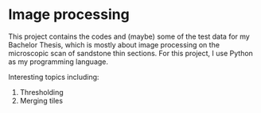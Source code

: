 # Image processing

This project contains the codes and (maybe) some of the test data for my Bachelor Thesis, which is mostly about image processing on the microscopic scan of sandstone thin sections.
For this project, I use Python as my programming language.

Interesting topics including:

1) Thresholding
2) Merging tiles
